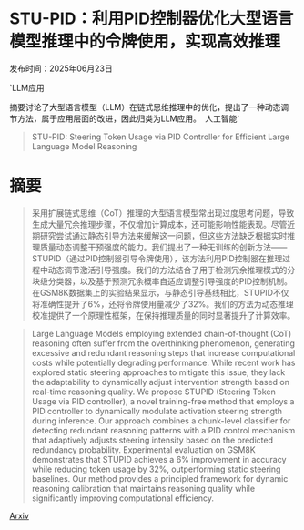 # STU-PID：利用PID控制器优化大型语言模型推理中的令牌使用，实现高效推理

发布时间：2025年06月23日

`LLM应用

摘要讨论了大型语言模型（LLM）在链式思维推理中的优化，提出了一种动态调节方法，属于应用层面的改进，因此归类为LLM应用。` `人工智能`

> STU-PID: Steering Token Usage via PID Controller for Efficient Large Language Model Reasoning

# 摘要

> 采用扩展链式思维（CoT）推理的大型语言模型常出现过度思考问题，导致生成大量冗余推理步骤，不仅增加计算成本，还可能影响性能表现。尽管近期研究尝试通过静态引导方法来缓解这一问题，但这些方法缺乏根据实时推理质量动态调整干预强度的能力。我们提出了一种无训练的创新方法——STUPID（通过PID控制器引导令牌使用），该方法利用PID控制器在推理过程中动态调节激活引导强度。我们的方法结合了用于检测冗余推理模式的分块级分类器，以及基于预测冗余概率自适应调整引导强度的PID控制机制。在GSM8K数据集上的实验结果显示，与静态引导基线相比，STUPID不仅将准确性提升了6%，还将令牌使用量减少了32%。我们的方法为动态推理校准提供了一个原理性框架，在保持推理质量的同时显著提升了计算效率。

> Large Language Models employing extended chain-of-thought (CoT) reasoning often suffer from the overthinking phenomenon, generating excessive and redundant reasoning steps that increase computational costs while potentially degrading performance. While recent work has explored static steering approaches to mitigate this issue, they lack the adaptability to dynamically adjust intervention strength based on real-time reasoning quality. We propose STUPID (Steering Token Usage via PID controller), a novel training-free method that employs a PID controller to dynamically modulate activation steering strength during inference. Our approach combines a chunk-level classifier for detecting redundant reasoning patterns with a PID control mechanism that adaptively adjusts steering intensity based on the predicted redundancy probability. Experimental evaluation on GSM8K demonstrates that STUPID achieves a 6% improvement in accuracy while reducing token usage by 32%, outperforming static steering baselines. Our method provides a principled framework for dynamic reasoning calibration that maintains reasoning quality while significantly improving computational efficiency.

[Arxiv](https://arxiv.org/abs/2506.18831)
